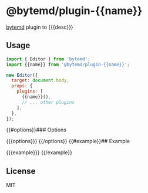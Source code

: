 # @bytemd/plugin-{{name}}

[bytemd](https://github.com/bytedance/bytemd) plugin to {{{desc}}}
## Usage

```js
import { Editor } from 'bytemd';
import {{name}} from '@bytemd/plugin-{{name}}';

new Editor({
  target: document.body,
  props: {
    plugins: [
      {{name}}(),
      // ... other plugins
    ],
  },
});
```

{{#options}}### Options

{{{options}}}
{{/options}}
{{#example}}## Example

{{{example}}}
{{/example}}
## License

MIT
